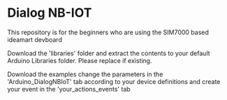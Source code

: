 # Dialog NB-IOT
This repository is for the beginners who are using the SIM7000 based ideamart devboard

Download the 'libraries' folder and extract the contents to your default Arduino Libraries folder. Please replace if existing.

Download the examples change the parameters in the 'Arduino_DialogNBIoT' tab according to your device definitions and create your event in the 'your_actions_events' tab
